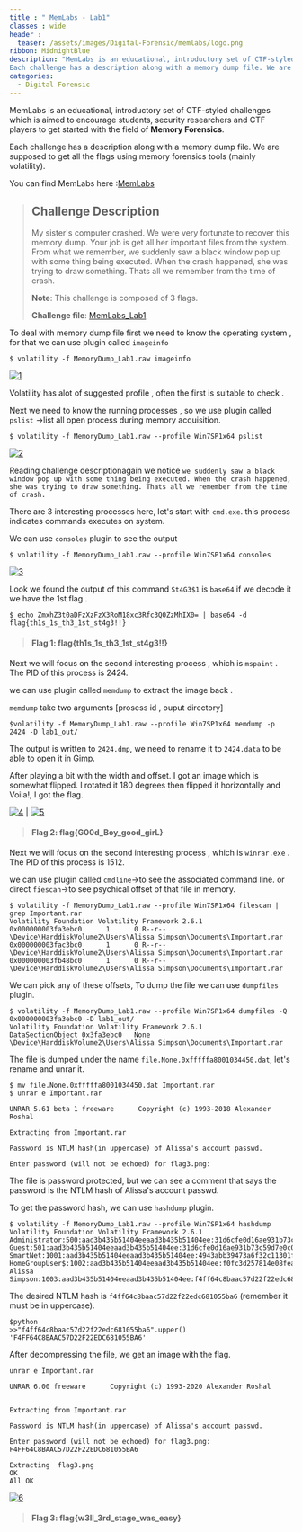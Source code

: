```yaml
---
title : " MemLabs - Lab1"
classes : wide 
header :
  teaser: /assets/images/Digital-Forensic/memlabs/logo.png
ribbon: MidnightBlue
description: "MemLabs is an educational, introductory set of CTF-styled challenges which is aimed to encourage students, security researchers and CTF  players to get started with the field of Memory Forensics
Each challenge has a description along with a memory dump file. We are supposed to get all the flags using memory forensics tools (mainly volatility)..."
categories:
  - Digital Forensic
---
```


MemLabs is an educational, introductory set of CTF-styled challenges which is aimed to encourage students, security researchers and CTF  players to get started with the field of **Memory Forensics**.

Each challenge has a description along with a memory dump file. We are supposed to get all the flags using memory forensics tools (mainly volatility).

You can find MemLabs here :[MemLabs](https://github.com/stuxnet999/MemLabs)

> ## **Challenge Description**
> 
> My sister's computer crashed. We were very fortunate to recover this memory dump. Your job is get all her important files from the system. From what we remember, we suddenly saw a black window pop up with some thing being executed. When the crash happened, she was trying to draw something. Thats all we remember from the time of crash.
>
> **Note**: This challenge is composed of 3 flags.
>
> **Challenge file**: [MemLabs_Lab1](https://mega.nz/#!6l4BhKIb!l8ATZoliB_ULlvlkESwkPiXAETJEF7p91Gf9CWuQI70)

To deal with memory dump file first we need to know the operating system , for that we can use plugin called `imageinfo`

```
$ volatility -f MemoryDump_Lab1.raw imageinfo
```
[![1](/assets/images/Digital-Forensic/memlabs/lab1/1.jpg)](/assets/images/Digital-Forensic/memlabs/lab1/1.jpg)

Volatility has alot of suggested profile , often the first is suitable to check .

Next we need to know the running processes , so we use plugin called `pslist` ->list all open process  during memory acquisition.

```
$ volatility -f MemoryDump_Lab1.raw --profile Win7SP1x64 pslist
```
[![2](/assets/images/Digital-Forensic/memlabs/lab1/2.jpg)](/assets/images/Digital-Forensic/memlabs/lab1/2.jpg)

Reading challenge descriptionagain we notice `we suddenly saw a black window pop up with some thing being executed. When the crash happened, she was trying to draw something. Thats all we remember from the time of crash.` 

There are 3 interesting processes here, let's start with `cmd.exe`. this process indicates commands executes on system.

We can use `consoles` plugin to see the output 

```
$ volatility -f MemoryDump_Lab1.raw --profile Win7SP1x64 consoles
```

[![3](/assets/images/Digital-Forensic/memlabs/lab1/3.jpg)](/assets/images/Digital-Forensic/memlabs/lab1/3.jpg)

Look we found the output of this command `St4G3$1` is `base64` if we decode it we have the 1st flag .

```
$ echo ZmxhZ3t0aDFzXzFzX3RoM18xc3Rfc3Q0ZzMhIX0= | base64 -d
flag{th1s_1s_th3_1st_st4g3!!}
```

> #### Flag 1: flag{th1s_1s_th3_1st_st4g3!!}

Next we will focus on the second interesting process , which is `mspaint` . The PID of this process is 2424.

we can use plugin called `memdump` to extract the image back .

`memdump` take two arguments [prosess id , ouput directory]

```
$volatility -f MemoryDump_Lab1.raw --profile Win7SP1x64 memdump -p 2424 -D lab1_out/
```

The output is written to `2424.dmp`, we need to rename it to `2424.data` to be able to open it in Gimp.

After playing a bit with the width and offset. I got an image which is somewhat flipped. I rotated it 180 degrees then flipped it horizontally and Voila!, I got the flag.

[![4](/assets/images/Digital-Forensicctf-writeups/memlabs/lab1/4.jpg)](/assets/images/Digital-Forensic/memlabs/lab1/4.jpg) | [![5](/assets/images/Digital-Forensic/memlabs/lab1/5.jpg)](/assets/images/Digital-Forensic/memlabs/lab1/5.jpg)

> #### Flag 2: flag{G00d_Boy_good_girL}

Next we will focus on the second interesting process , which is `winrar.exe` . The PID of this process is 1512.

we can use plugin called `cmdline`->to see the associated command line.  or direct `fiescan`->to see psychical offset of that file in memory.


```
$ volatility -f MemoryDump_Lab1.raw --profile Win7SP1x64 filescan | grep Important.rar
Volatility Foundation Volatility Framework 2.6.1
0x000000003fa3ebc0      1      0 R--r-- \Device\HarddiskVolume2\Users\Alissa Simpson\Documents\Important.rar
0x000000003fac3bc0      1      0 R--r-- \Device\HarddiskVolume2\Users\Alissa Simpson\Documents\Important.rar
0x000000003fb48bc0      1      0 R--r-- \Device\HarddiskVolume2\Users\Alissa Simpson\Documents\Important.rar
```

We can pick any of these offsets, To dump the file we can use `dumpfiles` plugin.

```
$ volatility -f MemoryDump_Lab1.raw --profile Win7SP1x64 dumpfiles -Q 0x000000003fa3ebc0 -D lab1_out/
Volatility Foundation Volatility Framework 2.6.1
DataSectionObject 0x3fa3ebc0   None   \Device\HarddiskVolume2\Users\Alissa Simpson\Documents\Important.rar
```

The file is dumped under the name `file.None.0xfffffa8001034450.dat`, let's rename and unrar it.


```
$ mv file.None.0xfffffa8001034450.dat Important.rar
$ unrar e Important.rar 

UNRAR 5.61 beta 1 freeware      Copyright (c) 1993-2018 Alexander Roshal

Extracting from Important.rar

Password is NTLM hash(in uppercase) of Alissa's account passwd.

Enter password (will not be echoed) for flag3.png: 
```

The file is password protected, but we can see a comment that says the password is the NTLM hash of Alissa's account passwd.

To get the password hash, we can use `hashdump` plugin.

```
$ volatility -f MemoryDump_Lab1.raw --profile Win7SP1x64 hashdump
Volatility Foundation Volatility Framework 2.6.1
Administrator:500:aad3b435b51404eeaad3b435b51404ee:31d6cfe0d16ae931b73c59d7e0c089c0:::
Guest:501:aad3b435b51404eeaad3b435b51404ee:31d6cfe0d16ae931b73c59d7e0c089c0:::
SmartNet:1001:aad3b435b51404eeaad3b435b51404ee:4943abb39473a6f32c11301f4987e7e0:::
HomeGroupUser$:1002:aad3b435b51404eeaad3b435b51404ee:f0fc3d257814e08fea06e63c5762ebd5:::
Alissa Simpson:1003:aad3b435b51404eeaad3b435b51404ee:f4ff64c8baac57d22f22edc681055ba6:::
```

The desired NTLM hash is `f4ff64c8baac57d22f22edc681055ba6` (remember it must be in uppercase).

```
$python
>>"f4ff64c8baac57d22f22edc681055ba6".upper()
'F4FF64C8BAAC57D22F22EDC681055BA6'
```

After decompressing the file, we get an image with the flag.
```
unrar e Important.rar 

UNRAR 6.00 freeware      Copyright (c) 1993-2020 Alexander Roshal


Extracting from Important.rar

Password is NTLM hash(in uppercase) of Alissa's account passwd.

Enter password (will not be echoed) for flag3.png: F4FF64C8BAAC57D22F22EDC681055BA6

Extracting  flag3.png                                                 OK 
All OK
```

[![6](/assets/images/Digital-Forensic/memlabs/lab1/6.png)](/assets/images/Digital-Forensic/memlabs/lab1/6.png)

> #### Flag 3: flag{w3ll_3rd_stage_was_easy}




